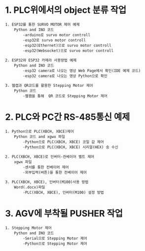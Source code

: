 # 1. PLC위에서의 object 분류 작업
    1. ESP32를 통한 SURVO MOTOR 제어 예제
        Python and INO 코드
            -arduino로 survo motor controll
            -esp32로 survo motor controll
            -esp32(Ethernet)으로 survo motor controll
            -esp32(Websocket)으로 survo motor controll

    2. ESP32와 ESP32 카메라 사용방법 예제
        Python and INO 코드
            -esp32 camera로 나오는 영상 Web Page에서 확인(IDE 예제 코드)
            -esp32 camera로 나오는 영상 Python으로 확인

    3. 웹캡과 QR코드를 활용한 Stepping Motor 제어
        Python 코드
            -웹캠을 통해  QR 코드로 Stepping Motor 제어

# 2. PLC와 PC간 RS-485통신 예제
    1. Python으로 PLC(XBCH, XBCE)제어
        Python 코드 and xgwx 파일
            -Python으로 PLC(XBCH, XBCE) 코일 값 제어
            -Python으로 PLC(XBCH, XBCE) 시리얼(HEX) 송 수신

    2. PLC(XBCH, XBCE)로 인버터-컨베이어 벨트 제어
        xgwx 파일
            -센서를 통한 컨베이어 제어
            -외부입력(버튼)을 통한 컨베이어 제어
    
    3. PLC(XBCH, XBCE), 인버터(M100)사용 방법
        Word(.docx)파일
            -PLC(XBCH, XBCE), 인버터(M100) 설정 방법

# 3. AGV에 부착될 PUSHER 작업 
    1. Stepping Motor 제어
        Python and INO 코드
            -Serial으로 Stepping Motor 제어
            -Python으로 Stepping Motor 제어